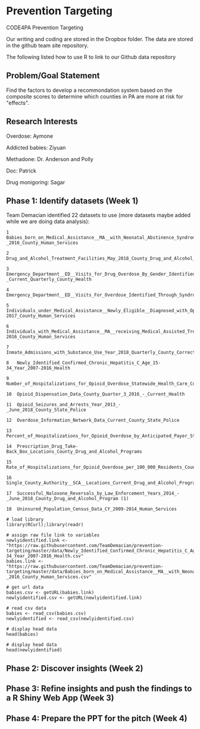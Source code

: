 # Prevention Targeting
CODE4PA Prevention Targeting

Our writing and coding are stored in the Dropbox folder. The data are stored in the github team site repository.

The following listed how to use R to link to our Github data repository

## Problem/Goal Statement
Find the factors to develop a recommondation system based on the composite scores to determine which counties in PA are more at risk for "effects".

## Research Interests

Overdose: Aymone

Addicted babies: Ziyuan

Methadone: Dr. Anderson and Polly

Doc: Patrick

Drug monigoring: Sagar

## Phase 1: Identify datasets (Week 1)

Team Demacian identified 22 datasets to use (more datasets maybe added while we are doing data analysis):

```{r}
1	Babies_born_on_Medical_Assistance__MA__with_Neonatal_Abstinence_Syndrome__NAS__CY_2015-_2016_County_Human_Services

2	Drug_and_Alcohol_Treatment_Facilities_May_2018_County_Drug_and_Alcohol_Programs

3 Emergency_Department__ED__Visits_for_Drug_Overdose_By_Gender_Identified_Through_Syndromic_Surveillance_SFY_Q3_2016_-_Current_Quarterly_County_Health

4	Emergency_Department__ED__Visits_For_Overdose_Identified_Through_Syndromic_Surveillance_CY_2017_Annual_County_Health

5	Individuals_under_Medical_Assistance__Newly_Eligible__Diagnosed_with_Opioid_Use_Disorder_CY_2015-2017_County_Human_Services

6	Individuals_with_Medical_Assistance__MA__receiving_Medical_Assisted_Treatment__MAT__CY_2015-2016_County_Human_Services

7	Inmate_Admissions_with_Substance_Use_Year_2018_Quarterly_County_Corrections

8	Newly_Identified_Confirmed_Chronic_Hepatitis_C_Age_15-34_Year_2007-2016_Health

9	Number_of_Hospitalizations_for_Opioid_Overdose_Statewide_Health_Care_Cost_Containment_Council__PHC4_

10	Opioid_Dispensation_Data_County_Quarter_3_2016_-_Current_Health

11	Opioid_Seizures_and_Arrests_Year_2013_-_June_2018_County_State_Police

12	Overdose_Information_Network_Data_Current_County_State_Police

13	Percent_of_Hospitalizations_for_Opioid_Overdose_by_Anticipated_Payer_Statewide_Health_Care_Cost_Containment_Council__PHC4_

14	Prescription_Drug_Take-Back_Box_Locations_County_Drug_and_Alcohol_Programs

15	Rate_of_Hospitalizations_for_Opioid_Overdose_per_100_000_Residents_County_Health_Care_Cost_Containment_Council__PHC4_

16	Single_County_Authority__SCA__Locations_Current_Drug_and_Alcohol_Programs

17	Successful_Naloxone_Reversals_by_Law_Enforcement_Years_2014_-_June_2018_County_Drug_and_Alcohol_Program (1)

18	Uninsured_Population_Census_Data_CY_2009-2014_Human_Services
```

```{r}
# load library
library(RCurl);library(readr)

# assign raw file link to variables
newlyidentified.link <- "https://raw.githubusercontent.com/TeamDemacian/prevention-targeting/master/data/Newly_Identified_Confirmed_Chronic_Hepatitis_C_Age_15-34_Year_2007-2016_Health.csv"
babies.link <- "https://raw.githubusercontent.com/TeamDemacian/prevention-targeting/master/data/Babies_born_on_Medical_Assistance__MA__with_Neonatal_Abstinence_Syndrome__NAS__CY_2015-_2016_County_Human_Services.csv"

# get url data
babies.csv <- getURL(babies.link)
newlyidentified.csv <- getURL(newlyidentified.link)

# read csv data
babies <- read_csv(babies.csv)
newlyidentified <- read_csv(newlyidentified.csv)

# display head data
head(babies)

# display head data
head(newlyidentified)

```

## Phase 2: Discover insights (Week 2)

## Phase 3: Refine insights and push the findings to a R Shiny Web App (Week 3)

## Phase 4: Prepare the PPT for the pitch (Week 4)
